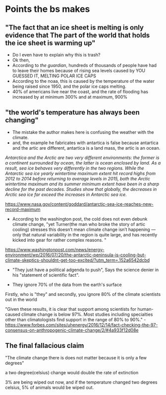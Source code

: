 # Points the bs makes

## "The fact that an ice sheet is melting is only evidence that The part of the world that holds the ice sheet is warming up"

* Do I even have to explain why this is trash?
* Ok then, 
* According to _the guardian_, hundreds of thousands of people have had to leave their homes because of rising sea levels caused by YOU GUESSED IT, MELTING POLAR ICE CAPS
* According to the noaa, this is caused by the temperature of the water being raised since 1950, and the polar ice caps melting.
* 40% of americans live near the coast, and the rate of flooding has increased by at minimum 300% and at maximum, 900%


## "the world's temperature has always been changing"

* The mistake the author makes here is confusing the weather with the climate. 
* and, the example he fabricates with antartica is false because antartica and the artic are different, antartica is a land mass, the artic is an ocean. 

_Antarctica and the Arctic are two very different environments: the former is a continent surrounded by ocean, the latter is ocean enclosed by land. As a result, sea ice behaves very differently in the two regions. While the Antarctic sea ice yearly wintertime maximum extent hit record highs from 2012 to 2014 before returning to average levels in 2015, both the Arctic wintertime maximum and its summer minimum extent have been in a sharp decline for the past decades. Studies show that globally, the decreases in Arctic sea ice far exceed the increases in Antarctic sea ice._

https://www.nasa.gov/content/goddard/antarctic-sea-ice-reaches-new-record-maximum

* According to the washington post, the cold does not even debunk climate change, "yet Turner(the man who broke the story of artic cooling) stresses this doesn’t mean climate change isn’t happening — only that natural variability in the region is quite large, and has recently kicked into gear for rather complex reasons. "

https://www.washingtonpost.com/news/energy-environment/wp/2016/07/20/the-antarctic-peninsula-is-cooling-but-climate-skeptics-shouldnt-get-too-excited/?utm_term=.152a6542dcbd


* "They just have a political adgenda to push", Says the science denier in his "statement of scientific fact".

* They ignore 70% of the data from the earth's surface

Firstly, who is "they" and secondly, you ignore 80% of the climate scientists out in the world

"Given these results, it is clear that support among scientists for human-caused climate change is below 97%. Most studies including specialties other than climatologists find support in the range of 80% to 90%."
-https://www.forbes.com/sites/uhenergy/2016/12/14/fact-checking-the-97-consensus-on-anthropogenic-climate-change/2/#4a933f12d08e

## The final fallacious claim

"The climate change there is does not matter because it is only a few degrees"

a two degree(celsius) change would double the rate of extinction

3% are being wiped out now, and if the temperature changed two degrees celsius, 5% of animals would be wiped out.


